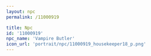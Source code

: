 ```yaml
---
layout: npc
permalink: /11000919

title: Npc
id: '11000919'
npc_name: 'Vampire Butler'
icon_url: 'portrait/npc/11000919_housekeeper18_p.png'
---
```

